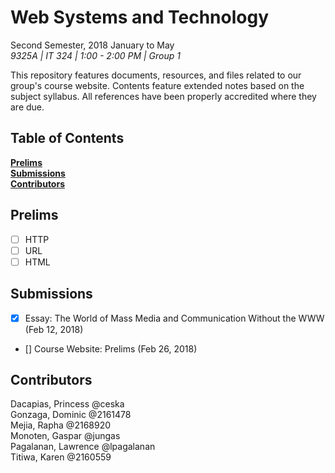 # Web Systems and Technology

Second Semester, 2018 January to May<br>
*9325A | IT 324 | 1:00 - 2:00 PM | Group 1*

This repository features documents, resources, and files related to our group's course website. Contents feature extended notes based on the subject syllabus. All references have been properly accredited where they are due.

## Table of Contents

**[Prelims](#prelims)**<br>
**[Submissions](#submissions)**<br>
**[Contributors](#Contributors)**

## Prelims

- [ ] HTTP
- [ ] URL
- [ ] HTML

## Submissions

- [x] Essay: The World of Mass Media and Communication Without the WWW (Feb 12, 2018)
- [] Course Website: Prelims (Feb 26, 2018)

## Contributors

Dacapias, Princess @ceska <br>
Gonzaga, Dominic @2161478 <br>
Mejia, Rapha @2168920 <br>
Monoten, Gaspar @jungas <br>
Pagalanan, Lawrence @lpagalanan <br>
Titiwa, Karen @2160559 <br>
